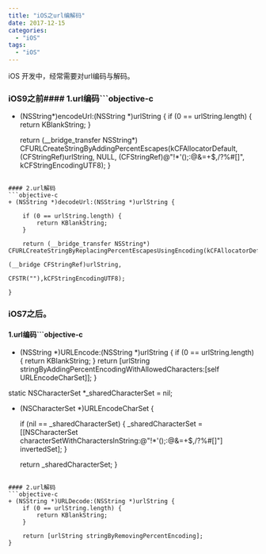 ```yaml
---
title: "iOS之url编解码"
date: 2017-12-15
categories:
  - "iOS"
tags:
  - "iOS"
---
```

<!--more-->


iOS 开发中，经常需要对url编码与解码。

<!--more-->

### iOS9之前#### 1.url编码```objective-c

+ (NSString*)encodeUrl:(NSString *)urlString {
    if (0 == urlString.length) {
        return KBlankString;
    }
    
    return (__bridge_transfer NSString*) CFURLCreateStringByAddingPercentEscapes(kCFAllocatorDefault,
                                                                                 (CFStringRef)urlString,
                                                                                 NULL,
                                                                                 (CFStringRef)@"!*'();:@&=+$,/?%#[]",
                                                                                 kCFStringEncodingUTF8);
}
```

#### 2.url解码
```objective-c
+ (NSString *)decodeUrl:(NSString *)urlString {
    
    if (0 == urlString.length) {
        return KBlankString;
    }
    
    return (__bridge_transfer NSString*) CFURLCreateStringByReplacingPercentEscapesUsingEncoding(kCFAllocatorDefault,
                                                                                                 (__bridge CFStringRef)urlString,
                                                                                                 CFSTR(""),kCFStringEncodingUTF8);
    
}

```

### iOS7之后。
#### 1.url编码```objective-c
+ (NSString *)URLEncode:(NSString *)urlString {
    if (0 == urlString.length) {
        return KBlankString;
    }
    return [urlString stringByAddingPercentEncodingWithAllowedCharacters:[self URLEncodeCharSet]];
}

static NSCharacterSet *_sharedCharacterSet = nil;

+ (NSCharacterSet *)URLEncodeCharSet {
    
    if (nil == _sharedCharacterSet) {
        _sharedCharacterSet = [[NSCharacterSet characterSetWithCharactersInString:@"!*'();:@&=+$,/?%#[]"] invertedSet];
    }
    
    return _sharedCharacterSet;
}

```

#### 2.url解码
```objective-c
+ (NSString *)URLDecode:(NSString *)urlString {
    if (0 == urlString.length) {
        return KBlankString;
    }
    
    return [urlString stringByRemovingPercentEncoding];
}

```
